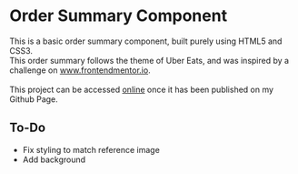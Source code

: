 # Order Summary Component
This is a basic order summary component, built purely using HTML5 and CSS3.<br>
This order summary follows the theme of Uber Eats, and was inspired by a challenge on <a href="www.frontendmentor.io">www.frontendmentor.io</a>.
<br><br>
This project can be accessed <a href="ravi-aratchige.github.io/order-summary-component">online</a> once it has been published on my Github Page.
## To-Do
<ul>
<li>Fix styling to match reference image</li>
<li>Add background</li>
</ul>
